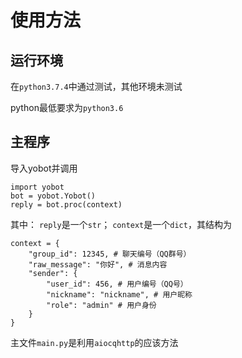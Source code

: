 # 使用方法

## 运行环境

在`python3.7.4`中通过测试，其他环境未测试

python最低要求为`python3.6`

## 主程序
导入yobot并调用
```
import yobot
bot = yobot.Yobot()
reply = bot.proc(context)
```
其中：
`reply`是一个`str`；
`context`是一个`dict`，其结构为
```
context = {
    "group_id": 12345, # 聊天编号（QQ群号）
    "raw_message": "你好", # 消息内容
    "sender": {
        "user_id": 456, # 用户编号（QQ号）
        "nickname": "nickname", # 用户昵称
        "role": "admin" # 用户身份
    }
}
```
主文件`main.py`是利用`aiocqhttp`的应该方法
